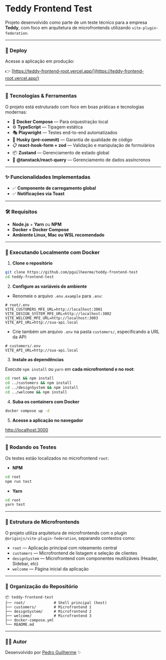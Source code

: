 # Teddy Frontend Test

Projeto desenvolvido como parte de um teste técnico para a empresa **Teddy**, com foco em arquitetura de microfrontends utilizando `vite-plugin-federation`.

---

### 🚀 Deploy

Acesse a aplicação em produção:

👉 [https://teddy-frontend-root.vercel.app/](https://teddy-frontend-root.vercel.app/)

---

### 🧩 Tecnologias & Ferramentas

O projeto está estruturado com foco em boas práticas e tecnologias modernas:

- 🐳 **Docker Compose** — Para orquestração local  
- ⚙️ **TypeScript** — Tipagem estática  
- 🎭 **Playwright** — Testes end-to-end automatizados  
- 🔐 **Husky (pré-commit)** — Garantia de qualidade de código  
- 📋 **react-hook-form + zod** — Validação e manipulação de formulários  
- 📦 **Zustand** — Gerenciamento de estado global  
- 🔁 **@tanstack/react-query** — Gerenciamento de dados assíncronos  

---

### ✨ Funcionalidades Implementadas

- ✅ **Componente de carregamento global**  
- ✅ **Notificações via Toast**  

---

### 🛠️ Requisitos

- **Node.js** + **Yarn** ou **NPM**  
- **Docker + Docker Compose**  
- **Ambiente Linux, Mac ou WSL recomendado**  

---

### 🧪 Executando Localmente com Docker

1. **Clone o repositório**
```bash
git clone https://github.com/pguilheerme/teddy-frontend-test
cd teddy-frontend-test
```

2. **Configure as variáveis de ambiente**
- Renomeie o arquivo `.env.example` para `.env`:

```env
# root/.env
VITE_CUSTOMERS_MFE_URL=http://localhost:3001
VITE_DESIGN_SYSTEM_MFE_URL=http://localhost:3002
VITE_WELCOME_MFE_URL=http://localhost:3003
VITE_API_URL=http://sua-api.local
```

- Crie também um arquivo `.env` na pasta `customers/`, especificando a URL da API:

```env
# customers/.env
VITE_API_URL=http://sua-api.local
```

3. **Instale as dependências**

Execute `npm install` ou `yarn` em **cada microfrontend e no root**:

```bash
cd root && npm install
cd ../customers && npm install
cd ../designSystem && npm install
cd ../welcome && npm install
```

4. **Suba os containers com Docker**
```bash
docker compose up -d
```

5. **Acesse a aplicação no navegador**

[http://localhost:3000](http://localhost:3000)

---

### 🧪 Rodando os Testes

Os testes estão localizados no microfrontend `root`:

- **NPM**
```bash
cd root
npm run test
```

- **Yarn**
```bash
cd root
yarn test
```

---

### 🧱 Estrutura de Microfrontends

O projeto utiliza arquitetura de microfrontends com o plugin `@originjs/vite-plugin-federation`, separando contextos como:

- `root` — Aplicação principal com roteamento central  
- `customers` — Microfrontend de listagem e seleção de clientes  
- `designSystem` — Microfrontend com componentes reutilizáveis (Header, Sidebar, etc)  
- `welcome` — Página inicial da aplicação  

---

### 📂 Organização do Repositório

```
📦 teddy-frontend-test
├── root/             # Shell principal (host)
├── customers/        # Microfrontend 1
├── designSystem/     # Microfrontend 2
├── welcome/          # Microfrontend 3
├── docker-compose.yml
└── README.md
```

---

### 🧑‍💻 Autor

Desenvolvido por [Pedro Guilherme](https://github.com/pguilheerme) ✨
